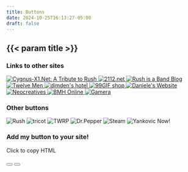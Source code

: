 ```yaml
---
title: Buttons
date: 2024-10-25T16:13:27-05:00
draft: false
---
```


## {{< param title >}}

<section id="buttons" class="flexbox-container">
  <section class="flexbox-container">
    <h3>Links to other sites</h3>
    <div class="flexbox-container">
      <!-- Using an object tag, I can default to hotlinking to a site's button allowing the owner to update it, but by including an img tag inside I can fall back on a local image if the hotlink fails -->
      <a class="zoom" href="https://www.cygnus-x1.net/links/rush/index.php">
        <object>
          <img src="/buttons/cygnusx1.png" alt="Cygnus-X1.Net: A Tribute to Rush">
        </object>
      </a>
      <a class="zoom" href="https://www.2112.net">
        <object>
          <img src="/buttons/2112.png" alt="2112.net">
        </object>
      </a>
      <a class="zoom" href="https://www.rushisaband.com">
        <object>
          <img src="/buttons/rush_band.png" alt="Rush is a Band Blog">
        </object>
      </a>
      <a class="zoom" href="https://twelvemen.neocities.org/index.html">
        <object data="https://twelvemen.neocities.org/12men.gif" type="image/jpeg" alt="Twelve Men">
          <img src="/buttons/12men.gif" alt="Twelve Men">
        </object>
      </a>
      <a class="zoom" href="https://dimden.dev/">
        <object data="https://dimden.dev/services/images/88x31.gif" type="image/jpeg" alt="Neocreatives">
          <img src="/buttons/dimden.gif" alt="dimden's hotel">
        </object>
      </a>
      <a class="zoom" href="https://99gifshop.neocities.org/">
        <object data="https://99gifshop.neocities.org/img/88x31.png" type="image/jpeg" alt="99Gif shop">
          <img src="/buttons/99gifshop.png" alt="99GIF shop">
        </object>
      </a>
      <a class="zoom" href="https://daniele63.com/">
        <object data="https://daniele63.com/images/danieles_button.jpg" type="image/jpeg" alt="Daniele's Website">
          <img src="/buttons/danieles.png" alt="Daniele's Website">
        </object>
      </a>
      <a class="zoom" href="https://neocreatives.neocities.org/">
        <object data="https://neocreatives.neocities.org/button.gif" type="image/jpeg" alt="Neocreatives">
          <img src="/buttons/neocreatives.gif" alt="Neocreatives">
        </object>
      </a>
      <a class="zoom" href="https://bmh.neocities.org/">
        <object data="https://bmh.neocities.org/buttons/bmhonline_button.gif" type="image/jpeg" alt="BMH Online">
          <img src="/buttons/bmhonline.png" alt="BMH Online">
        </object>
      </a>
      <a class="zoom" href="https://gamera.neocities.org/">
        <object data="https://files.catbox.moe/vql8cc.gif" type="image/jpeg" alt="Gamera">
          <img src="/buttons/gamera.png" alt="Gamera">
        </object>
      </a>
    </div>
  </section>
  <section class="flexbox-container">
    <h3>Other buttons</h3>
    <div class="flexbox-container">
      <img src="/buttons/rush.png" alt="Rush">
      <img src="/buttons/tricot.png" alt="tricot">
      <img src="/buttons/twrp.png" alt="TWRP">
      <img src="/buttons/drpepper.png" alt="Dr.Pepper">
      <img src="/buttons/steam.gif" alt="Steam">
      <img src="/buttons/yankovic.png" alt="Yankovic Now!">
    </div>
  </section>
  <section class="flexbox-container">
    <h3>Add my button to your site!</h3>
    <p id="button-message">Click to copy HTML</p>
    <div class="flexbox-container">
      <button id="button-default" class="zoom" type="button">
      </button>
      <button id="button-alt" class="zoom" type="button">
      </button>
    </div>
  </section>
</section>

<script src="/javascript/clipboard.js"></script>
